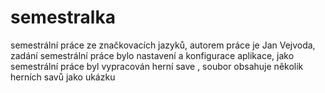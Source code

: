 # semestralka
semestrální práce ze značkovacích jazyků,
autorem práce je Jan Vejvoda, 
zadání semestrální práce bylo nastavení a konfigurace aplikace, 
jako semestrální práce byl vypracován herní save 
, soubor obsahuje několik herních savů jako ukázku
